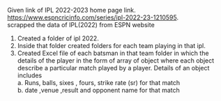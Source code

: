 Given link of IPL 2022-2023 home page link.
https://www.espncricinfo.com/series/ipl-2022-23-1210595.
<br>
scrapped the data of IPL(2022) from ESPN website

1. Created a folder of ipl 2022.
2. Inside that folder created folders for each team playing in that ipl.
3. Created Excel file of each batsman in that team folder 
in which the details of the player in the form of array of object where each object describe a particular match played by a player. 
Details of an object includes
    <br>
	a. Runs, balls, sixes , fours, strike rate (sr) for that match
    <br>
	b. date ,venue ,result and opponent name for that match